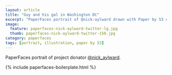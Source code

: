 ```yaml
---
layout: article
title: "Guy and his gal in Washington DC"
excerpt: "PaperFaces portrait of @nick-aylward drawn with Paper by 53 on an iPad."
image: 
  feature: paperfaces-nick-aylward-twitter-lg.jpg
  thumb: paperfaces-nick-aylward-twitter-150.jpg
category: paperfaces
tags: [portrait, illustration, paper by 53]
---
```


PaperFaces portrait of project donator [@nick_aylward](http://twitter.com/nick_aylward).

{% include paperfaces-boilerplate.html %}